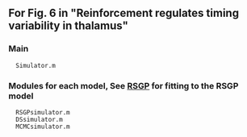 
## For Fig. 6 in "Reinforcement regulates timing variability in thalamus"


  ### Main
      Simulator.m 
  ### Modules for each model, See [RSGP](https://github.com/wangjing0/RSGP) for fitting to the RSGP model
      RSGPsimulator.m
      DSsimulator.m
      MCMCsimulator.m
